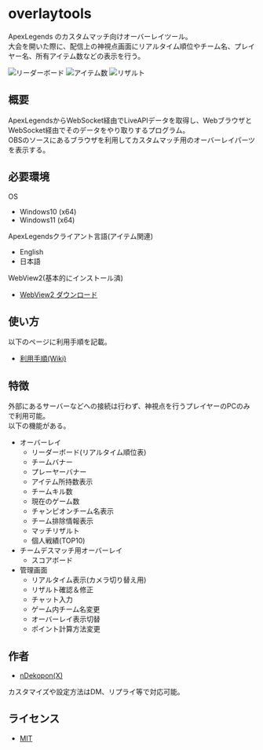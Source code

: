 # overlaytools

ApexLegends のカスタムマッチ向けオーバーレイツール。  
大会を開いた際に、配信上の神視点画面にリアルタイム順位やチーム名、プレイヤー名、所有アイテム数などの表示を行う。  


![リーダーボード](https://github.com/ndekopon/overlaytools/assets/92087784/ad3d606b-e488-4755-9ada-aebd3a677d40)
![アイテム数](https://github.com/ndekopon/overlaytools/assets/92087784/3665c1e7-6546-44b0-ad5d-bfe5eb51983a)
![リザルト](https://github.com/ndekopon/overlaytools/assets/92087784/b06ccc4e-476b-452e-98ab-3260bd5aa429)

## 概要

ApexLegendsからWebSocket経由でLiveAPIデータを取得し、WebブラウザとWebSocket経由でそのデータをやり取りするプログラム。  
OBSのソースにあるブラウザを利用してカスタムマッチ用のオーバーレイパーツを表示する。


## 必要環境

OS
- Windows10 (x64)
- Windows11 (x64)

ApexLegendsクライアント言語(アイテム関連)
- English
- 日本語

WebView2(基本的にインストール済)
- [WebView2 ダウンロード](https://developer.microsoft.com/ja-jp/microsoft-edge/webview2/consumer/)

## 使い方

以下のページに利用手順を記載。
- [利用手順(Wiki)](https://github.com/ndekopon/overlaytools/wiki)

## 特徴

外部にあるサーバーなどへの接続は行わず、神視点を行うプレイヤーのPCのみで利用可能。  
以下の機能がある。

- オーバーレイ
    - リーダーボード(リアルタイム順位表)
    - チームバナー
    - プレーヤーバナー
    - アイテム所持数表示
    - チームキル数
    - 現在のゲーム数
    - チャンピオンチーム名表示
    - チーム排除情報表示
    - マッチリザルト
    - 個人戦績(TOP10)
- チームデスマッチ用オーバーレイ
    - スコアボード
- 管理画面
    - リアルタイム表示(カメラ切り替え用)
    - リザルト確認＆修正
    - チャット入力
    - ゲーム内チーム名変更
    - オーバーレイ表示切替
    - ポイント計算方法変更

## 作者

- [nDekopon(X)](https://twitter.com/ndekopon)

カスタマイズや設定方法はDM、リプライ等で対応可能。

## ライセンス

- [MIT](https://github.com/ndekopon/overlaytools/blob/main/LICENSE)
